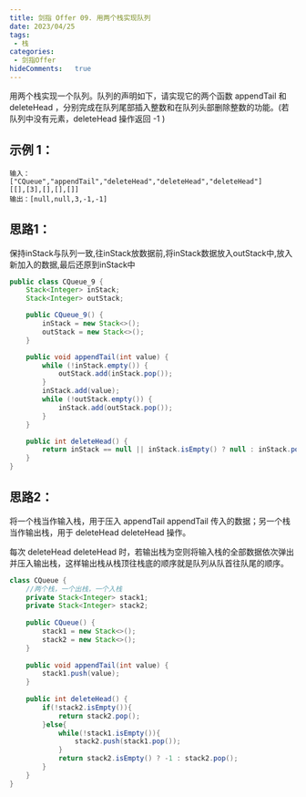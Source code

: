 ```yaml
---
title: 剑指 Offer 09. 用两个栈实现队列
date: 2023/04/25
tags:
 - 栈
categories:
 - 剑指Offer
hideComments:   true 
---
```

用两个栈实现一个队列。队列的声明如下，请实现它的两个函数 appendTail 和 deleteHead ，分别完成在队列尾部插入整数和在队列头部删除整数的功能。(若队列中没有元素，deleteHead 操作返回 -1 )


## 示例 1：
~~~ 
输入：
["CQueue","appendTail","deleteHead","deleteHead","deleteHead"]
[[],[3],[],[],[]]
输出：[null,null,3,-1,-1]
~~~



## 思路1：
保持inStack与队列一致,往inStack放数据前,将inStack数据放入outStack中,放入新加入的数据,最后还原到inStack中


~~~ java
public class CQueue_9 {
    Stack<Integer> inStack;
    Stack<Integer> outStack;

    public CQueue_9() {
        inStack = new Stack<>();
        outStack = new Stack<>();
    }

    public void appendTail(int value) {
        while (!inStack.empty()) {
            outStack.add(inStack.pop());
        }
        inStack.add(value);
        while (!outStack.empty()) {
            inStack.add(outStack.pop());
        }
    }

    public int deleteHead() {
        return inStack == null || inStack.isEmpty() ? null : inStack.pop();
    }
}
~~~

## 思路2：
将一个栈当作输入栈，用于压入 
appendTail
appendTail 传入的数据；另一个栈当作输出栈，用于 
deleteHead
deleteHead 操作。

每次 
deleteHead
deleteHead 时，若输出栈为空则将输入栈的全部数据依次弹出并压入输出栈，这样输出栈从栈顶往栈底的顺序就是队列从队首往队尾的顺序。

~~~ java
class CQueue {
    //两个栈，一个出栈，一个入栈
    private Stack<Integer> stack1;
    private Stack<Integer> stack2;
    
    public CQueue() {
        stack1 = new Stack<>();
        stack2 = new Stack<>();
    }
    
    public void appendTail(int value) {
        stack1.push(value);
    }
    
    public int deleteHead() {
        if(!stack2.isEmpty()){
            return stack2.pop();
        }else{
            while(!stack1.isEmpty()){
                stack2.push(stack1.pop());
            }
            return stack2.isEmpty() ? -1 : stack2.pop();
        }
    }
}
~~~